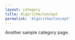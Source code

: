 ```yaml
---
layout: category
title: Algorithm/Concept
permalink: 'Algorithm/Concept'
---
```


Another sample category page.
